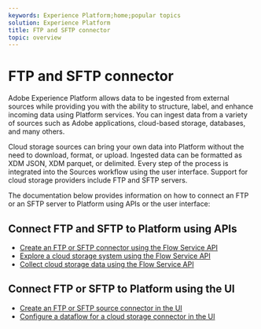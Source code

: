 ```yaml
---
keywords: Experience Platform;home;popular topics
solution: Experience Platform
title: FTP and SFTP connector
topic: overview
---
```


# FTP and SFTP connector

Adobe Experience Platform allows data to be ingested from external sources while providing you with the ability to structure, label, and enhance incoming data using Platform services. You can ingest data from a variety of sources such as Adobe applications, cloud-based storage, databases, and many others.

Cloud storage sources can bring your own data into Platform without the need to download, format, or upload. Ingested data can be formatted as XDM JSON, XDM parquet, or delimited. Every step of the process is integrated into the Sources workflow using the user interface. Support for cloud storage providers include FTP and SFTP servers.

The documentation below provides information on how to connect an FTP or an SFTP server to Platform using APIs or the user interface:

## Connect FTP and SFTP to Platform using APIs

- [Create an FTP or SFTP connector using the Flow Service API](../../tutorials/api/create/cloud-storage/sftp.md)
- [Explore a cloud storage system using the Flow Service API](../../tutorials/api/explore/cloud-storage.md)
- [Collect cloud storage data using the Flow Service API](../../tutorials/api/collect/cloud-storage.md)

## Connect FTP or SFTP to Platform using the UI

- [Create an FTP or SFTP source connector in the UI](../../tutorials/ui/create/cloud-storage/ftp-sftp.md)
- [Configure a dataflow for a cloud storage connector in the UI](../../tutorials/ui/dataflow/cloud-storage.md)